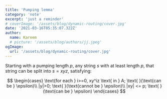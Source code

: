 ```yaml
---
title: 'Pumping lemma'
category: 'note'
excerpt: 'just a reminder'
# coverImage: '/assets/blog/dynamic-routing/cover.jpg'
date: '2021-03-16T05:35:07.322Z'
author:
  name: Kareem
  # picture: '/assets/blog/authors/jj.jpeg'
ogImage:
  url: '/assets/blog/dynamic-routing/cover.jpg'
---
```


Starting with a pumping length $p$, any string $s$ with at least length $p$, that string can be split into $s=xyz$, satisfying:

$$
\begin{cases}
    \text{for each } i>=0, xy^iz \text{ in } A; \text{ }(\text{can be } \epsilon)\\
    |y|>0; \text{ }(\text{cannot be } \epsilon)\\
    |xy| <= p; \text{ }(\text{can be } \epsilon)
\end{cases}
$$